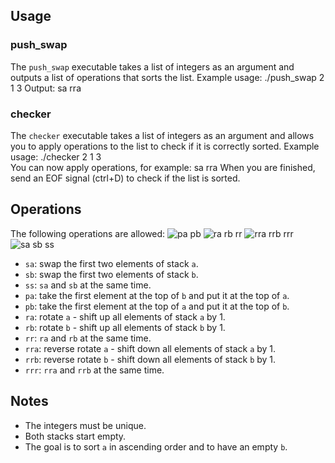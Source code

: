## Usage
### push_swap
The `push_swap` executable takes a list of integers as an argument and outputs a list of operations that sorts the list.
Example usage: ./push_swap 2 1 3
Output:
sa
rra
### checker
The `checker` executable takes a list of integers as an argument and allows you to apply operations to the list to check if it is correctly sorted.
Example usage: ./checker 2 1 3  
You can now apply operations, for example:
sa
rra
When you are finished, send an EOF signal (ctrl+D) to check if the list is sorted.

## Operations
The following operations are allowed:
![pa pb](https://user-images.githubusercontent.com/102475281/218693997-ef4d6bf0-32d6-4bf0-9258-0046636f90f3.png)
![ra rb rr](https://user-images.githubusercontent.com/102475281/218694219-9eb63908-86d2-4681-a4eb-e90d77adebe4.png)
![rra rrb rrr](https://user-images.githubusercontent.com/102475281/218694246-2c81b681-f5d4-4347-8df7-17b9ca9ac012.png)
![sa sb ss](https://user-images.githubusercontent.com/102475281/218694295-72c664d0-e8f0-4fa4-af5b-875c21b87985.png)
* `sa`: swap the first two elements of stack `a`.
* `sb`: swap the first two elements of stack `b`.
* `ss`: `sa` and `sb` at the same time.
* `pa`: take the first element at the top of `b` and put it at the top of `a`.
* `pb`: take the first element at the top of `a` and put it at the top of `b`.
* `ra`: rotate `a` - shift up all elements of stack `a` by 1.
* `rb`: rotate `b` - shift up all elements of stack `b` by 1.
* `rr`: `ra` and `rb` at the same time.
* `rra`: reverse rotate `a` - shift down all elements of stack `a` by 1.
* `rrb`: reverse rotate `b` - shift down all elements of stack `b` by 1.
* `rrr`: `rra` and `rrb` at the same time.
## Notes
* The integers must be unique.
* Both stacks start empty.
* The goal is to sort `a` in ascending order and to have an empty `b`.


